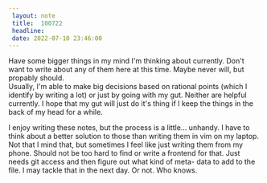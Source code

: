 ```yaml
---
 layout: note
 title:  100722
 headline:
 date: 2022-07-10 23:46:00
---
```


Have some bigger things in my mind I'm thinking about currently. Don't want to write about any of them here
at this time. Maybe never will, but propably should.  
Usually, I'm able to make big decisions based on rational points (which I identify by writing a lot) or just by going
with my gut. Neither are helpful currently. I hope that my gut will just do it's thing if I keep the things
in the back of my head for a while.

I enjoy writing these notes, but the process is a little... unhandy. I have to think about a better solution to those
than writing them in vim on my laptop. Not that I mind that, but sometimes I feel like just writing them from my phone.
Should not be too hard to find or write a frontend for that. Just needs git access and then figure out what kind of meta-
data to add to the file. I may tackle that in the next day. Or not. Who knows.
